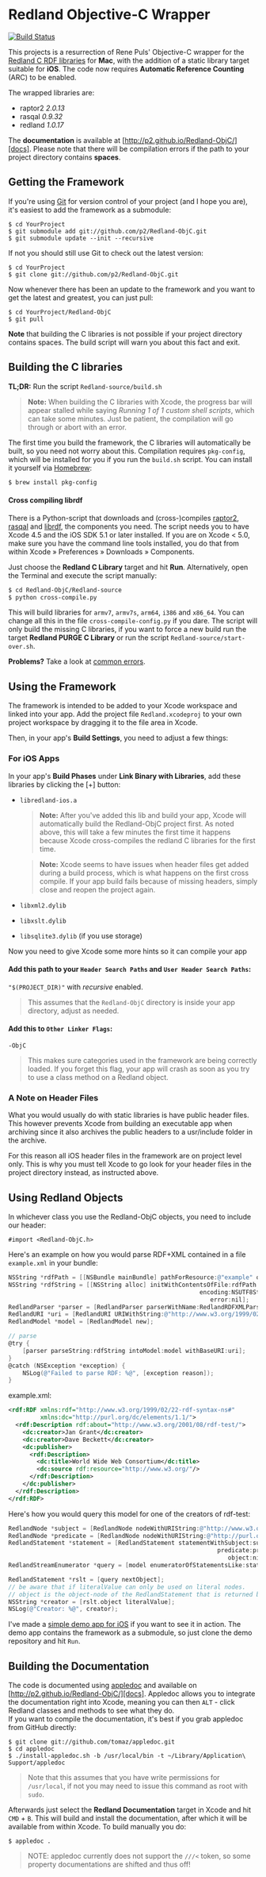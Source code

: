 
Redland Objective-C Wrapper
===========================

[![Build Status](https://travis-ci.org/mro/Redland-ObjC.svg?branch=master)](https://travis-ci.org/mro/Redland-ObjC)

This projects is a resurrection of Rene Puls' Objective-C wrapper for the [Redland C RDF libraries][librdf] for **Mac**, with the addition of a static library target suitable for **iOS**.
The code now requires **Automatic Reference Counting** (ARC) to be enabled.

The wrapped libraries are:

- raptor2 _2.0.13_
- rasqal _0.9.32_
- redland _1.0.17_

The **documentation** is available at [http://p2.github.io/Redland-ObjC/][docs].
Please note that there will be compilation errors if the path to your project directory contains **spaces**.


Getting the Framework
---------------------

If you're using [Git] for version control of your project (and I hope you are), it's easiest to add the framework as a submodule:

    $ cd YourProject
    $ git submodule add git://github.com/p2/Redland-ObjC.git
    $ git submodule update --init --recursive

If not you should still use Git to check out the latest version:

    $ cd YourProject
    $ git clone git://github.com/p2/Redland-ObjC.git

Now whenever there has been an update to the framework and you want to get the latest and greatest, you can just pull:

    $ cd YourProject/Redland-ObjC
    $ git pull

**Note** that building the C libraries is not possible if your project directory contains spaces.
The build script will warn you about this fact and exit.


Building the C libraries
------------------------

**TL;DR:** Run the script `Redland-source/build.sh`

> **Note:** When building the C libraries with Xcode, the progress bar will appear stalled while saying _Running 1 of 1 custom shell scripts_, which can take some minutes.
> Just be patient, the compilation will go through or abort with an error.

The first time you build the framework, the C libraries will automatically be built, so you need not worry about this.
Compilation requires `pkg-config`, which will be installed for you if you run the `build.sh` script.
You can install it yourself via [Homebrew]:

```bash
$ brew install pkg-config
```

#### Cross compiling librdf

There is a Python-script that downloads and (cross-)compiles [raptor2], [rasqal] and [librdf], the components you need.
The script needs you to have Xcode 4.5 and the iOS SDK 5.1 or later installed.
If you are on Xcode < 5.0, make sure you have the command line tools installed, you do that from within Xcode » Preferences » Downloads » Components.

Just choose the **Redland C Library** target and hit **Run**.
Alternatively, open the Terminal and execute the script manually:

```bash
$ cd Redland-ObjC/Redland-source
$ python cross-compile.py
```

This will build libraries for `armv7`, `armv7s`, `arm64`, `i386` and `x86_64`.
You can change all this in the file `cross-compile-config.py` if you dare.
The script will only build the missing C libraries, if you want to force a new build run the target **Redland PURGE C Library** or run the script `Redland-source/start-over.sh`.

**Problems?** Take a look at [common errors](https://github.com/p2/Redland-ObjC/wiki/Common-Errors).

[raptor2]: http://librdf.org/raptor/
[rasqal]: http://librdf.org/rasqal/
[librdf]: http://librdf.org/
[homebrew]: http://mxcl.github.com/homebrew/


Using the Framework
-------------------

The framework is intended to be added to your Xcode workspace and linked into your app. Add the project file `Redland.xcodeproj` to your own project workspace
by dragging it to the file area in Xcode.

Then, in your app's **Build Settings**, you need to adjust a few things:

### For iOS Apps ###

In your app's **Build Phases** under **Link Binary with Libraries**, add these libraries by clicking the [+] button:

* `libredland-ios.a`
  
  > **Note:** After you've added this lib and build your app, Xcode will automatically build the Redland-ObjC project first. As noted above, this will take a
  > few minutes the first time it happens because Xcode cross-compiles the redland C libraries for the first time.
  
  > **Note:** Xcode seems to have issues when header files get added during a build process, which is what happens on the first cross compile. If your app
  > build fails because of missing headers, simply close and reopen the project again.

* `libxml2.dylib`
* `libxslt.dylib`
* `libsqlite3.dylib` (if you use storage)

Now you need to give Xcode some more hints so it can compile your app

#### Add this path to your `Header Search Paths` and `User Header Search Paths`:

`"$(PROJECT_DIR)"` with _recursive_ enabled.  

> This assumes that the `Redland-ObjC` directory is inside your app directory, adjust as needed.

#### Add this to `Other Linker Flags`:

`-ObjC`  

> This makes sure categories used in the framework are being correctly loaded. If you forget this flag, your app will crash as soon as you try to use a class
> method on a Redland object.

### A Note on Header Files ###

What you would usually do with static libraries is have public header files. This however prevents Xcode from building an executable app when archiving since
it also archives the public headers to a usr/include folder in the archive.

For this reason all iOS header files in the framework are on project level only. This is why you must tell Xcode to go look for your header files in the
project directory instead, as instructed above.


Using Redland Objects
---------------------

In whichever class you use the Redland-ObjC objects, you need to include our header:

    #import <Redland-ObjC.h>

Here's an example on how you would parse RDF+XML contained in a file `example.xml` in your bundle:

```objective-c
NSString *rdfPath = [[NSBundle mainBundle] pathForResource:@"example" ofType:@"xml"];
NSString *rdfString = [[NSString alloc] initWithContentsOfFile:rdfPath
                                                      encoding:NSUTF8StringEncoding
                                                         error:nil];
RedlandParser *parser = [RedlandParser parserWithName:RedlandRDFXMLParserName];
RedlandURI *uri = [RedlandURI URIWithString:@"http://www.w3.org/1999/02/22-rdf-syntax-ns#"];
RedlandModel *model = [RedlandModel new];

// parse
@try {
	[parser parseString:rdfString intoModel:model withBaseURI:uri];
}
@catch (NSException *exception) {
	NSLog(@"Failed to parse RDF: %@", [exception reason]);
}
```

example.xml:
```xml
<rdf:RDF xmlns:rdf="http://www.w3.org/1999/02/22-rdf-syntax-ns#"
         xmlns:dc="http://purl.org/dc/elements/1.1/">
  <rdf:Description rdf:about="http://www.w3.org/2001/08/rdf-test/">
    <dc:creator>Jan Grant</dc:creator>
    <dc:creator>Dave Beckett</dc:creator>
    <dc:publisher>
      <rdf:Description>
        <dc:title>World Wide Web Consortium</dc:title>
        <dc:source rdf:resource="http://www.w3.org/"/>
      </rdf:Description>
    </dc:publisher>
  </rdf:Description>
</rdf:RDF>
```

Here's how you would query this model for one of the creators of rdf-test:

```objective-c
RedlandNode *subject = [RedlandNode nodeWithURIString:@"http://www.w3.org/2001/08/rdf-test/"];
RedlandNode *predicate = [RedlandNode nodeWithURIString:@"http://purl.org/dc/elements/1.1/creator"];
RedlandStatement *statement = [RedlandStatement statementWithSubject:subject
                                                           predicate:predicate
                                                              object:nil];
RedlandStreamEnumerator *query = [model enumeratorOfStatementsLike:statement];

RedlandStatement *rslt = [query nextObject];
// be aware that if literalValue can only be used on literal nodes.
// object is the object-node of the RedlandStatement that is returned by the query.
NSString *creator = [rslt.object literalValue];
NSLog(@"Creator: %@", creator);
```

I've made a [simple demo app for iOS](https://github.com/p2/RedlandDemo) if you want to see it in action. The demo app contains the framework as a submodule,
so just clone the demo repository and hit `Run`.


Building the Documentation
--------------------------

The code is documented using [appledoc] and available on [http://p2.github.io/Redland-ObjC/][docs]. Appledoc allows you to integrate the documentation right into Xcode, meaning you can then `ALT` - click Redland classes
and methods to see what they do.  
If you want to compile the documentation, it's best if you grab appledoc from GitHub directly:

    $ git clone git://github.com/tomaz/appledoc.git
    $ cd appledoc
    $ ./install-appledoc.sh -b /usr/local/bin -t ~/Library/Application\ Support/appledoc

> Note that this assumes that you have write permissions for `/usr/local`, if not you may need to issue this command as root with `sudo`.

Afterwards just select the **Redland Documentation** target in Xcode and hit `CMD` + `B`. This will build and install the documentation, after which it will be available from within Xcode. To build manually you do:

    $ appledoc .

> NOTE: appledoc currently does not support the `///<` token, so some property documentations are shifted and thus off!


[git]: http://git-scm.com
[docs]: http://p2.github.io/Redland-ObjC/
[appledoc]: http://gentlebytes.com/appledoc/
